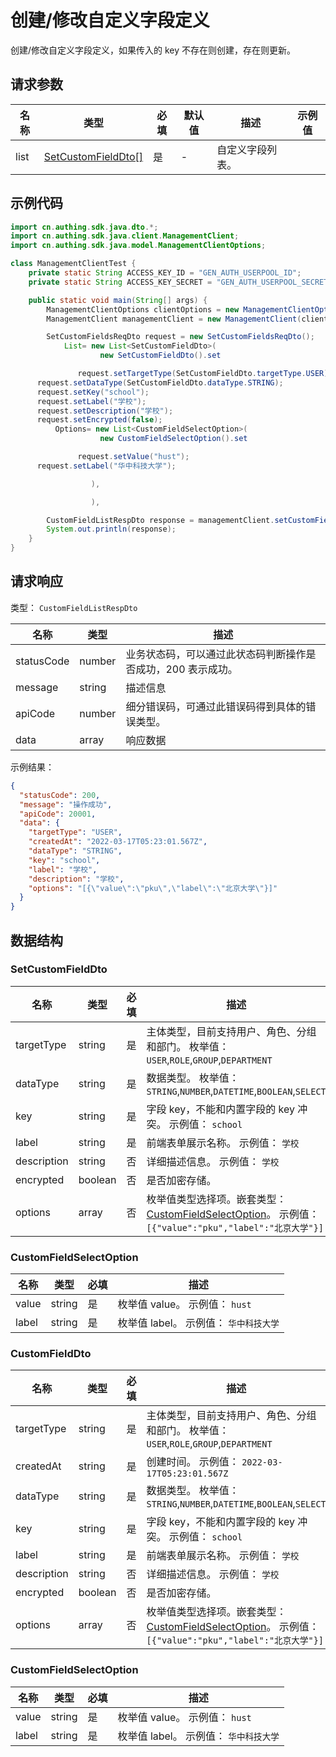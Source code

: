 # 创建/修改自定义字段定义

<!--
  警告⚠️：
  不要直接修改该文档，
  https://github.com/Authing/authing-docs-factory
  使用该项目进行生成
-->

<LastUpdated />

创建/修改自定义字段定义，如果传入的 key 不存在则创建，存在则更新。

## 请求参数

| 名称 | 类型                                                 | 必填 | 默认值 | 描述             | 示例值 |
| ---- | ---------------------------------------------------- | ---- | ------ | ---------------- | ------ |
| list | <a href="#SetCustomFieldDto">SetCustomFieldDto[]</a> | 是   | -      | 自定义字段列表。 |        |

## 示例代码

```java
import cn.authing.sdk.java.dto.*;
import cn.authing.sdk.java.client.ManagementClient;
import cn.authing.sdk.java.model.ManagementClientOptions;

class ManagementClientTest {
    private static String ACCESS_KEY_ID = "GEN_AUTH_USERPOOL_ID";
    private static String ACCESS_KEY_SECRET = "GEN_AUTH_USERPOOL_SECRET";

    public static void main(String[] args) {
        ManagementClientOptions clientOptions = new ManagementClientOptions(ACCESS_KEY_ID, ACCESS_KEY_SECRET);
        ManagementClient managementClient = new ManagementClient(clientOptions);

        SetCustomFieldsReqDto request = new SetCustomFieldsReqDto();
            List= new List<SetCustomFieldDto>(
                    new SetCustomFieldDto().set

               request.setTargetType(SetCustomFieldDto.targetType.USER);
      request.setDataType(SetCustomFieldDto.dataType.STRING);
      request.setKey("school");
      request.setLabel("学校");
      request.setDescription("学校");
      request.setEncrypted(false);
          Options= new List<CustomFieldSelectOption>(
                    new CustomFieldSelectOption().set

               request.setValue("hust");
      request.setLabel("华中科技大学");

                  ),

                  ),

        CustomFieldListRespDto response = managementClient.setCustomFields(request);
        System.out.println(response);
    }
}
```

## 请求响应

类型： `CustomFieldListRespDto`

| 名称       | 类型   | 描述                                                         |
| ---------- | ------ | ------------------------------------------------------------ |
| statusCode | number | 业务状态码，可以通过此状态码判断操作是否成功，200 表示成功。 |
| message    | string | 描述信息                                                     |
| apiCode    | number | 细分错误码，可通过此错误码得到具体的错误类型。               |
| data       | array  | 响应数据                                                     |

示例结果：

```json
{
  "statusCode": 200,
  "message": "操作成功",
  "apiCode": 20001,
  "data": {
    "targetType": "USER",
    "createdAt": "2022-03-17T05:23:01.567Z",
    "dataType": "STRING",
    "key": "school",
    "label": "学校",
    "description": "学校",
    "options": "[{\"value\":\"pku\",\"label\":\"北京大学\"}]"
  }
}
```

## 数据结构

### <a id="SetCustomFieldDto"></a> SetCustomFieldDto

| 名称        | 类型    | 必填 | 描述                                                                                                                                         |
| ----------- | ------- | ---- | -------------------------------------------------------------------------------------------------------------------------------------------- |
| targetType  | string  | 是   | 主体类型，目前支持用户、角色、分组和部门。 枚举值：`USER`,`ROLE`,`GROUP`,`DEPARTMENT`                                                        |
| dataType    | string  | 是   | 数据类型。 枚举值：`STRING`,`NUMBER`,`DATETIME`,`BOOLEAN`,`SELECT`                                                                           |
| key         | string  | 是   | 字段 key，不能和内置字段的 key 冲突。 示例值： `school`                                                                                      |
| label       | string  | 是   | 前端表单展示名称。 示例值： `学校`                                                                                                           |
| description | string  | 否   | 详细描述信息。 示例值： `学校`                                                                                                               |
| encrypted   | boolean | 否   | 是否加密存储。                                                                                                                               |
| options     | array   | 否   | 枚举值类型选择项。嵌套类型：<a href="#CustomFieldSelectOption">CustomFieldSelectOption</a>。 示例值： `[{"value":"pku","label":"北京大学"}]` |

### <a id="CustomFieldSelectOption"></a> CustomFieldSelectOption

| 名称  | 类型   | 必填 | 描述                                   |
| ----- | ------ | ---- | -------------------------------------- |
| value | string | 是   | 枚举值 value。 示例值： `hust`         |
| label | string | 是   | 枚举值 label。 示例值： `华中科技大学` |

### <a id="CustomFieldDto"></a> CustomFieldDto

| 名称        | 类型    | 必填 | 描述                                                                                                                                         |
| ----------- | ------- | ---- | -------------------------------------------------------------------------------------------------------------------------------------------- |
| targetType  | string  | 是   | 主体类型，目前支持用户、角色、分组和部门。 枚举值：`USER`,`ROLE`,`GROUP`,`DEPARTMENT`                                                        |
| createdAt   | string  | 是   | 创建时间。 示例值： `2022-03-17T05:23:01.567Z`                                                                                               |
| dataType    | string  | 是   | 数据类型。 枚举值：`STRING`,`NUMBER`,`DATETIME`,`BOOLEAN`,`SELECT`                                                                           |
| key         | string  | 是   | 字段 key，不能和内置字段的 key 冲突。 示例值： `school`                                                                                      |
| label       | string  | 是   | 前端表单展示名称。 示例值： `学校`                                                                                                           |
| description | string  | 否   | 详细描述信息。 示例值： `学校`                                                                                                               |
| encrypted   | boolean | 否   | 是否加密存储。                                                                                                                               |
| options     | array   | 否   | 枚举值类型选择项。嵌套类型：<a href="#CustomFieldSelectOption">CustomFieldSelectOption</a>。 示例值： `[{"value":"pku","label":"北京大学"}]` |

### <a id="CustomFieldSelectOption"></a> CustomFieldSelectOption

| 名称  | 类型   | 必填 | 描述                                   |
| ----- | ------ | ---- | -------------------------------------- |
| value | string | 是   | 枚举值 value。 示例值： `hust`         |
| label | string | 是   | 枚举值 label。 示例值： `华中科技大学` |
